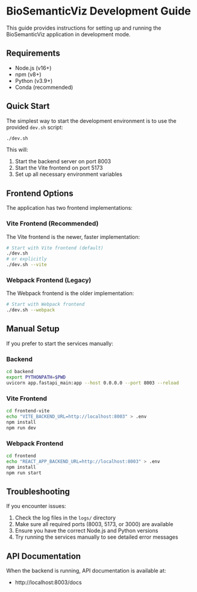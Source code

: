 # BioSemanticViz Development Guide

This guide provides instructions for setting up and running the BioSemanticViz application in development mode.

## Requirements

- Node.js (v16+)
- npm (v8+)
- Python (v3.9+)
- Conda (recommended)

## Quick Start

The simplest way to start the development environment is to use the provided `dev.sh` script:

```bash
./dev.sh
```

This will:
1. Start the backend server on port 8003
2. Start the Vite frontend on port 5173
3. Set up all necessary environment variables

## Frontend Options

The application has two frontend implementations:

### Vite Frontend (Recommended)

The Vite frontend is the newer, faster implementation:

```bash
# Start with Vite frontend (default)
./dev.sh
# or explicitly
./dev.sh --vite
```

### Webpack Frontend (Legacy)

The Webpack frontend is the older implementation:

```bash
# Start with Webpack frontend
./dev.sh --webpack
```

## Manual Setup

If you prefer to start the services manually:

### Backend

```bash
cd backend
export PYTHONPATH=$PWD
uvicorn app.fastapi_main:app --host 0.0.0.0 --port 8003 --reload
```

### Vite Frontend

```bash
cd frontend-vite
echo "VITE_BACKEND_URL=http://localhost:8003" > .env
npm install
npm run dev
```

### Webpack Frontend

```bash
cd frontend
echo "REACT_APP_BACKEND_URL=http://localhost:8003" > .env
npm install
npm run start
```

## Troubleshooting

If you encounter issues:

1. Check the log files in the `logs/` directory
2. Make sure all required ports (8003, 5173, or 3000) are available
3. Ensure you have the correct Node.js and Python versions
4. Try running the services manually to see detailed error messages

## API Documentation

When the backend is running, API documentation is available at:
- http://localhost:8003/docs
